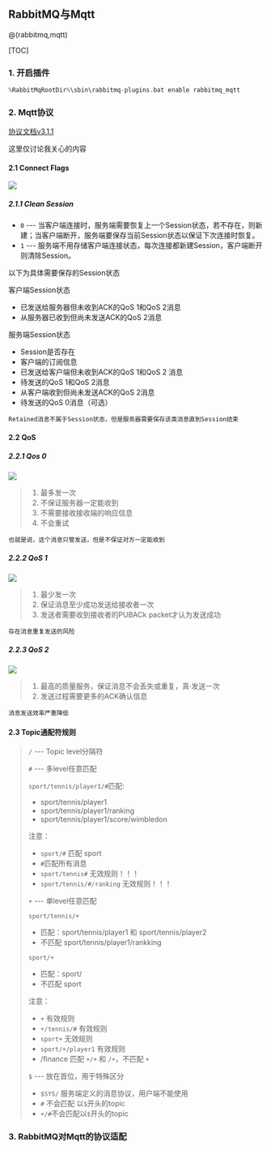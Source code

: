 ## RabbitMQ与Mqtt

@(rabbitmq,mqtt)

[TOC]

### 1. 开启插件

```C
%RabbitMqRootDir%\sbin\rabbitmq-plugins.bat enable rabbitmq_mqtt
```

### 2. Mqtt协议

[协议文档v3.1.1](http://docs.oasis-open.org/mqtt/mqtt/v3.1.1/os/mqtt-v3.1.1-os.pdf)

这里仅讨论我关心的内容

#### 2.1 Connect Flags

![](./picture1.png)



##### 2.1.1 Clean Session

* `0`    ---   当客户端连接时，服务端需要恢复上一个Session状态，若不存在，则新建；当客户端断开，服务端要保存当前Session状态以保证下次连接时恢复。
* `1`   ---   服务端不用存储客户端连接状态，每次连接都新建Session，客户端断开则清除Session。

以下为具体需要保存的Session状态

客户端Session状态

* 已发送给服务器但未收到ACK的QoS 1和QoS 2消息
* 从服务器已收到但尚未发送ACK的QoS 2消息

服务端Session状态

* Session是否存在
* 客户端的订阅信息
* 已发送给客户端但未收到ACK的QoS 1和QoS 2 消息
* 待发送的QoS 1和QoS 2消息
* 从客户端收到但尚未发送ACK的QoS 2消息
* 待发送的QoS 0消息（可选）

`Retained消息不属于Session状态，但是服务器需要保存该类消息直到Session结束`

#### 2.2 QoS

##### 2.2.1 Qos 0

![](./picture2.png)



> 1. 最多发一次
> 2. 不保证服务器一定能收到
> 3. 不需要接收接收端的响应信息
> 4. 不会重试

`也就是说，这个消息只管发送，但是不保证对方一定能收到`

##### 2.2.2 QoS 1

![](./picture3.png)



>1. 最少发一次
>2. 保证消息至少成功发送给接收者一次
>3. 发送者需要收到接收者的PUBACk packet才认为发送成功

`存在消息重复发送的风险`

##### 2.2.3 QoS 2

![](picture4.png)

> 1. 最高的质量服务，保证消息不会丢失或重复，真·发送一次
> 2. 发送过程需要更多的ACK确认信息

`消息发送效率严重降低`

#### 2.3 Topic通配符规则

> `/` ---  Topic level分隔符
>
> `#` --- 多level任意匹配
>
> `sport/tennis/player1/#`匹配:
>
> * sport/tennis/player1
> * sport/tennis/player1/ranking
> * sport/tennis/player1/score/wimbledon
>
> 注意：
>
> * `sport/#` 匹配 sport
> * `#`匹配所有消息
> * `sport/tennis#` 无效规则！！！
> * `sport/tennis/#/ranking` 无效规则！！！
>
> `+` --- 单level任意匹配
>
> `sport/tennis/+`
>
> * 匹配：sport/tennis/player1 和 sport/tennis/player2 
> * 不匹配 sport/tennis/player1/rankking
>
> `sport/+`
>
> * 匹配：sport/   
> * 不匹配  sport
>
> 注意：
>
> * `+`  有效规则
> * `+/tennis/#`  有效规则
> * `sport+` 无效规则
> * `sport/+/player1` 有效规则
> * /finance 匹配  `+/+` 和 `/+`，不匹配 `+` 
>
> `$`  --- 放在首位，用于特殊区分
>
> * `$SYS/`  服务端定义的消息协议，用户端不能使用
> * `#` 不会匹配 以`$`开头的topic
> * `+/#`不会匹配以`$`开头的topic  

### 3. RabbitMQ对Mqtt的协议适配

